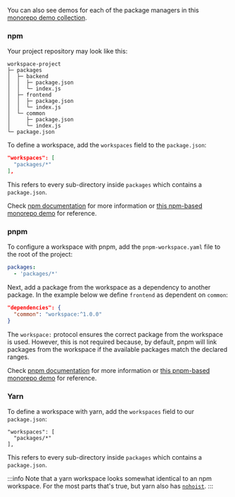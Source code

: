 You can also see demos for each of the package managers in this [monorepo demo collection](https://stackblitz.com/@d3lm/collections/workspaces).

### npm

Your project repository may look like this:

```
workspace-project
├─ packages
│  ├─ backend
│  │  ├─ package.json
│  │  └─ index.js
│  ├─ frontend
│  │  ├─ package.json
│  │  └─ index.js
│  └─ common
│     ├─ package.json
│     └─ index.js
└─ package.json
```

To define a workspace, add the `workspaces` field to the `package.json`:

```json
"workspaces": [
  "packages/*"
],
```

This refers to every sub-directory inside `packages` which contains a `package.json`.

Check [npm documentation](https://docs.npmjs.com/cli/v7/using-npm/workspaces) for more information or [this npm-based monorepo demo](https://stackblitz.com/edit/node-4cygsf?file=README.md) for reference. 

### pnpm

To configure a workspace with pnpm, add the `pnpm-workspace.yaml` file to the root of the project:

```yaml
packages:
  - 'packages/*'
```

Next, add a package from the workspace as a dependency to another package. In the example below we define `frontend` as dependent on `common`:

```json
"dependencies": {
  "common": "workspace:^1.0.0"
}
```

The `workspace:` protocol ensures the correct package from the workspace is used. However, this is not required because, by default, pnpm will link packages from the workspace if the available packages match the declared ranges.

Check [pnpm documentation](https://pnpm.io/workspaces) for more information or [this pnpm-based monorepo demo](https://stackblitz.com/edit/node-gw1rvh?file=README.md) for reference. 


### Yarn

To define a workspace with yarn, add the `workspaces` field to our `package.json`:

```
"workspaces": [
  "packages/*"
],
```

This refers to every sub-directory inside `packages` which contains a `package.json`.

:::info
Note that a yarn workspace looks somewhat identical to an npm workspace. For the most parts that's true, but yarn also has [`nohoist`](https://classic.yarnpkg.com/blog/2018/02/15/nohoist).
:::